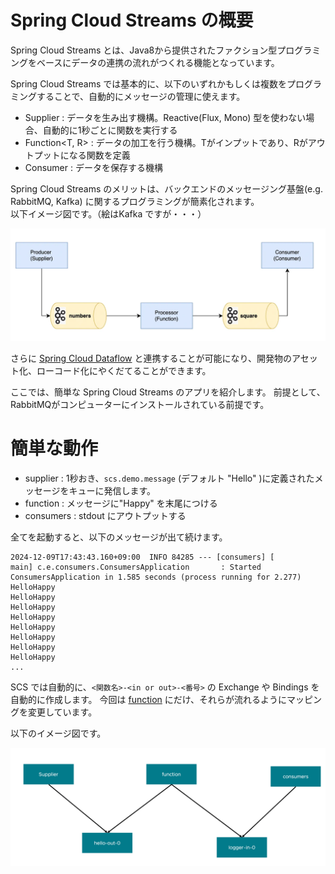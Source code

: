 # Spring Cloud Streams の概要

Spring Cloud Streams とは、Java8から提供されたファクション型プログラミングをベースにデータの連携の流れがつくれる機能となっています。

Spring Cloud Streams では基本的に、以下のいずれかもしくは複数をプログラミングすることで、自動的にメッセージの管理に使えます。

- Supplier<T> : データを生み出す機構。Reactive(Flux, Mono) 型を使わない場合、自動的に1秒ごとに関数を実行する
- Function<T, R> : データの加工を行う機構。Tがインプットであり、Rがアウトプットになる関数を定義
- Consumer<T> : データを保存する機構

Spring Cloud Streams のメリットは、バックエンドのメッセージング基盤(e.g. RabbitMQ, Kafka) に関するプログラミングが簡素化されます。  
以下イメージ図です。（絵はKafka ですが・・・）

![](img/cf6037cb.png)

さらに [Spring Cloud Dataflow](https://spring.io/projects/spring-cloud-dataflow) と連携することが可能になり、開発物のアセット化、ローコード化にやくだてることができます。

ここでは、簡単な Spring Cloud Streams のアプリを紹介します。
前提として、RabbitMQがコンピューターにインストールされている前提です。

# 簡単な動作

- supplier : 1秒おき、`scs.demo.message` (デフォルト "Hello" )に定義されたメッセージをキューに発信します。
- function : メッセージに"Happy" を末尾につける
- consumers : stdout にアウトプットする

全てを起動すると、以下のメッセージが出て続けます。

```
2024-12-09T17:43:43.160+09:00  INFO 84285 --- [consumers] [           main] c.e.consumers.ConsumersApplication       : Started ConsumersApplication in 1.585 seconds (process running for 2.277)
HelloHappy
HelloHappy
HelloHappy
HelloHappy
HelloHappy
HelloHappy
HelloHappy
HelloHappy
...
```

SCS では自動的に、`<関数名>-<in or out>-<番号>` の Exchange や Bindings を自動的に作成します。
今回は [function](function/src/main/resources/application.properties) にだけ、それらが流れるようにマッピングを変更しています。

以下のイメージ図です。

![](img/689f72b0.png)